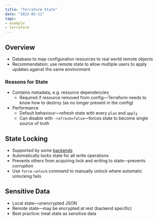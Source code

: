 ```yaml
---
title: "Terraform State"
date: "2022-05-11"
tags:
- example
- terraform
---
```


## Overview

- Database to map configuration resources to real world remote objects
- Recommendation: use remote state to allow multiple users to apply updates against the same environment

### Reasons for State

- Contains metadata, e.g. resource dependencies
	- Required if resource removed from config—Terraform needs to know how to destroy (as no longer present in the config)
- Performance
	- Default behaviour—refresh state with every `plan` and `apply`
	- Can disable with `-refresh=false`—forces state to become single source of truth

## State Locking

- Supported by some [backends](notes/Terraform%20Backends.md)
- Automatically locks state for all write operations
- Prevents others from acquiring lock and writing to state—prevents corruption
- Use `force-unlock` command to manually unlock where automatic unlocking fails

## Sensitive Data

- Local state—unencrypted JSON
- Remote state—may be encrypted at rest (backend specific)
- Best practice: treat state as sensitive data
